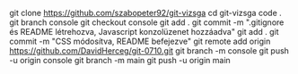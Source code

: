 git clone https://github.com/szabopeter92/git-vizsga
cd git-vizsga code .
git branch console
git checkout console
git add .
git commit -m ".gitignore és README létrehozva, Javascript konzolüzenet hozzáadva"
git add . git commit -m "CSS módosítva, README befejezve"
git remote add origin https://github.com/DavidHerceg/git-0710.git
git branch -m console
git push -u origin console
git branch -m main
git push -u origin main
